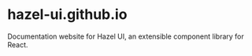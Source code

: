 # hazel-ui.github.io
Documentation website for Hazel UI, an extensible component library for React.
